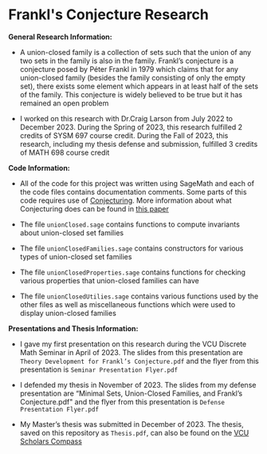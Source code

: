 # Frankl's Conjecture Research

**General Research Information:**

-   A union-closed family is a collection of sets such that the union of
    any two sets in the family is also in the family. Frankl’s
    conjecture is a conjecture posed by Péter Frankl in 1979 which
    claims that for any union-closed family (besides the family
    consisting of only the empty set), there exists some element which
    appears in at least half of the sets of the family. This conjecture
    is widely believed to be true but it has remained an open problem

-   I worked on this research with Dr.Craig Larson from July 2022 to
    December 2023. During the Spring of 2023, this research fulfilled 2
    credits of SYSM 697 course credit. During the Fall of 2023, this
    research, including my thesis defense and submission, fulfilled 3
    credits of MATH 698 course credit

**Code Information:**

-   All of the code for this project was written using SageMath and each
    of the code files contains documentation comments. Some parts of
    this code requires use of
    [Conjecturing](http://nvcleemp.github.io/conjecturing/). More
    information about what Conjecturing does can be found in [this
    paper](https://arxiv.org/abs/1801.01814)

-   The file `unionClosed.sage` contains functions to compute invariants
    about union-closed set families

-   The file `unionClosedFamilies.sage` contains constructors for
    various types of union-closed set families

-   The file `unionClosedProperties.sage` contains functions for
    checking various properties that union-closed families can have

-   The file `unionClosedUtilies.sage` contains various functions used
    by the other files as well as miscellaneous functions which were
    used to display union-closed families

**Presentations and Thesis Information:**

-   I gave my first presentation on this research during the VCU
    Discrete Math Seminar in April of 2023. The slides from this
    presentation are `Theory Development for Frankl’s Conjecture.pdf`
    and the flyer from this presentation is
    `Seminar Presentation Flyer.pdf`

-   I defended my thesis in November of 2023. The slides from my defense
    presentation are “Minimal Sets, Union-Closed Families, and Frankl’s
    Conjecture.pdf" and the flyer from this presentation is
    `Defense Presentation Flyer.pdf`

-   My Master’s thesis was submitted in December of 2023. The thesis,
    saved on this repository as `Thesis.pdf`, can also be found on the
    [VCU Scholars Compass](https://scholarscompass.vcu.edu/etd/7527/)